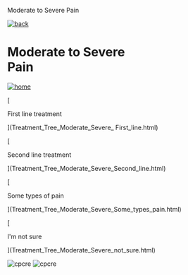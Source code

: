  Moderate to Severe Pain         

[![back](images/backarrow.png)](Treatment_Tree.html)

Moderate to Severe  
Pain
=========================

[![home](images/homebtn.png)](main_menu.html)

[

First line treatment

](Treatment_Tree_Moderate_Severe_ First_line.html)

[

Second line treatment

](Treatment_Tree_Moderate_Severe_Second_line.html)

[

Some types of pain

](Treatment_Tree_Moderate_Severe_Some_types_pain.html)

[

I'm not sure

](Treatment_Tree_Moderate_Severe_not_sure.html)

![cpcre](images/banner-long-footer-whitetext.png) ![cpcre](images/acrrm.png)